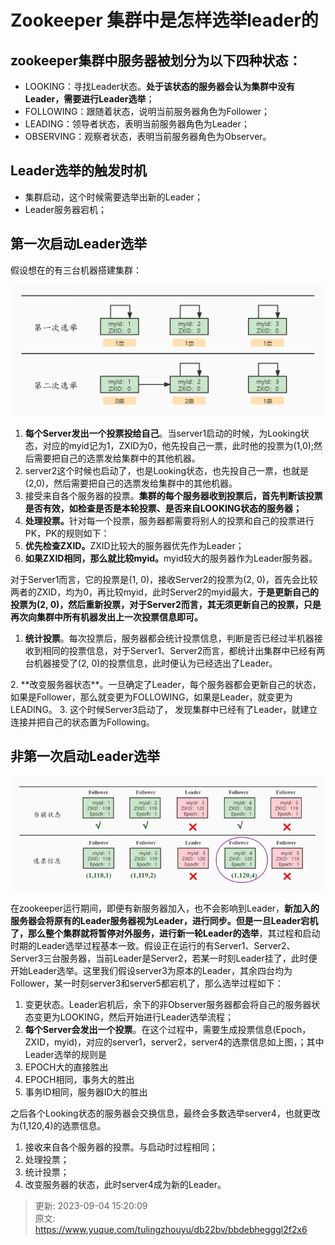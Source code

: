 # Zookeeper 集群中是怎样选举leader的

## <font style="color:rgb(18, 18, 18);">zookeeper集群中服务器被划分为以下四种状态：</font>
+ <font style="color:rgb(18, 18, 18);">LOOKING：寻找Leader状态。</font>**<font style="color:rgb(18, 18, 18);">处于该状态的服务器会认为集群中没有Leader，需要进行Leader选举</font>**<font style="color:rgb(18, 18, 18);">；</font>
+ <font style="color:rgb(18, 18, 18);">FOLLOWING：跟随着状态，说明当前服务器角色为Follower；</font>
+ <font style="color:rgb(18, 18, 18);">LEADING：领导者状态，表明当前服务器角色为Leader；</font>
+ <font style="color:rgb(18, 18, 18);">OBSERVING：观察者状态，表明当前服务器角色为Observer。</font>



## <font style="color:rgb(18, 18, 18);">Leader选举的触发时机</font>
+ <font style="color:rgb(18, 18, 18);">集群启动，这个时候需要选举出新的Leader；</font>
+ <font style="color:rgb(18, 18, 18);">Leader服务器宕机；</font>

<font style="color:rgb(18, 18, 18);"></font>

## <font style="color:rgb(18, 18, 18);">第一次启动Leader选举</font>
<font style="color:rgb(18, 18, 18);">假设想在的有三台机器搭建集群：</font>

<font style="color:rgb(18, 18, 18);"></font>

![1693810241595-e55a8ad8-b1aa-45a8-9444-077cb201ba85.png](./img/GqJblNIa8sO4xoZP/1693810241595-e55a8ad8-b1aa-45a8-9444-077cb201ba85-795781.png)

<font style="color:rgb(18, 18, 18);"></font>

1. **<font style="color:rgb(18, 18, 18);">每个Server发出一个投票投给自己</font>**<font style="color:rgb(18, 18, 18);">。当server1启动的时候，为Looking状态，对应的myid记为1，ZXID为0，他先投自己一票，此时他的投票为(1,0);然后需要把自己的选票发给集群中的其他机器。</font>
2. <font style="color:rgb(18, 18, 18);">server2这个时候也启动了，也是Looking状态，也先投自己一票，也就是(2,0)，然后需要把自己的选票发给集群中的其他机器。</font>
3. <font style="color:rgb(18, 18, 18);">接受来自各个服务器的投票。</font>**<font style="color:rgb(18, 18, 18);">集群的每个服务器收到投票后，首先判断该投票是否有效，如检查是否是本轮投票、是否来自LOOKING状态的服务器；</font>**<font style="color:rgb(18, 18, 18);"></font>
4. **<font style="color:rgb(18, 18, 18);">处理投票。</font>**<font style="color:rgb(18, 18, 18);">针对每一个投票，服务器都需要将别人的投票和自己的投票进行PK，PK的规则如下：</font>
5. **<font style="color:rgb(18, 18, 18);">优先检查ZXID。</font>**<font style="color:rgb(18, 18, 18);">ZXID比较大的服务器优先作为Leader；</font>
6. **<font style="color:rgb(18, 18, 18);">如果ZXID相同，那么就比较myid。</font>**<font style="color:rgb(18, 18, 18);">myid较大的服务器作为Leader服务器。</font>

<font style="color:rgb(18, 18, 18);">对于Server1而言，它的投票是(1, 0)，接收Server2的投票为(2, 0)，首先会比较两者的ZXID，均为0，再比较myid，此时Server2的myid最大，</font>**<font style="color:rgb(18, 18, 18);">于是更新自己的投票为(2, 0)，然后重新投票，对于Server2而言，其无须更新自己的投票，只是再次向集群中所有机器发出上一次投票信息即可。</font>**

1. **<font style="color:rgb(18, 18, 18);">统计投票</font>**<font style="color:rgb(18, 18, 18);">。每次投票后，服务器都会统计投票信息，判断是否已经过半机器接收到相同的投票信息，对于Server1、Server2而言，都统计出集群中已经有两台机器接受了(2, 0)的投票信息，此时便认为已经选出了Leader。  
</font>
2. **<font style="color:rgb(18, 18, 18);">改变服务器状态</font>**<font style="color:rgb(18, 18, 18);">。一旦确定了Leader，每个服务器都会更新自己的状态，如果是Follower，那么就变更为FOLLOWING，如果是Leader，就变更为LEADING。  
</font>
3. <font style="color:rgb(18, 18, 18);">这个时候Server3启动了， 发现集群中已经有了Leader，就建立连接并把自己的状态置为Following。  
</font>

## <font style="color:rgb(18, 18, 18);">非第一次启动Leader选举</font>
![1693810240917-33b74676-8224-4a21-8589-20be50958c8d.webp](./img/GqJblNIa8sO4xoZP/1693810240917-33b74676-8224-4a21-8589-20be50958c8d-981530.webp)

<font style="color:rgb(18, 18, 18);">  
</font>

<font style="color:rgb(18, 18, 18);">在zookeeper运行期间，即便有新服务器加入，也不会影响到Leader，</font>**<font style="color:rgb(18, 18, 18);">新加入的服务器会将原有的Leader服务器视为Leader，进行同步。但是一旦Leader宕机了，那么整个集群就将暂停对外服务，进行新一轮Leader的选举</font>**<font style="color:rgb(18, 18, 18);">，其过程和启动时期的Leader选举过程基本一致。假设正在运行的有Server1、Server2、Server3三台服务器，当前Leader是Server2，若某一时刻Leader挂了，此时便开始Leader选举。这里我们假设server3为原本的Leader，其余四台均为Follower，某一时刻server3和server5都宕机了，那么选举过程如下：</font>

1. <font style="color:rgb(18, 18, 18);">变更状态。Leader宕机后，余下的非Observer服务器都会将自己的服务器状态变更为LOOKING，然后开始进行Leader选举流程；</font>
2. **<font style="color:rgb(18, 18, 18);">每个Server会发出一个投票</font>**<font style="color:rgb(18, 18, 18);">。在这个过程中，需要生成投票信息(Epoch，ZXID，myid)，对应的server1，server2，server4的选票信息如上图，；其中Leader选举的规则是</font>
3. <font style="color:rgb(18, 18, 18);">EPOCH大的直接胜出</font>
4. <font style="color:rgb(18, 18, 18);">EPOCH相同，事务大的胜出</font>
5. <font style="color:rgb(18, 18, 18);">事务ID相同，服务器ID大的胜出</font>

<font style="color:rgb(18, 18, 18);">之后各个Looking状态的服务器会交换信息，最终会多数选举server4，也就更改为(1,120,4)的选票信息。</font>

1. <font style="color:rgb(18, 18, 18);">接收来自各个服务器的投票。与启动时过程相同；</font>
2. <font style="color:rgb(18, 18, 18);">处理投票；</font>
3. <font style="color:rgb(18, 18, 18);">统计投票；</font>
4. <font style="color:rgb(18, 18, 18);">改变服务器的状态，此时server4成为新的Leader。</font>



> 更新: 2023-09-04 15:20:09  
> 原文: <https://www.yuque.com/tulingzhouyu/db22bv/bbdebhegggl2f2x6>